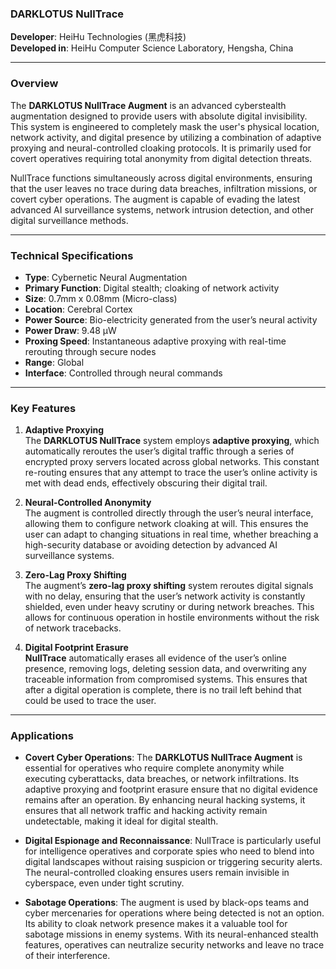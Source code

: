### **DARKLOTUS NullTrace**

**Developer**: HeiHu Technologies (黑虎科技)  
**Developed in**: HeiHu Computer Science Laboratory, Hengsha, China   

---

### Overview

The **DARKLOTUS NullTrace Augment** is an advanced cyberstealth augmentation designed to provide users with absolute digital invisibility. This system is engineered to completely mask the user's physical location, network activity, and digital presence by utilizing a combination of adaptive proxying and neural-controlled cloaking protocols. It is primarily used for covert operatives requiring total anonymity from digital detection threats.

NullTrace functions simultaneously across digital environments, ensuring that the user leaves no trace during data breaches, infiltration missions, or covert cyber operations. The augment is capable of evading the latest advanced AI surveillance systems, network intrusion detection, and other digital surveillance methods.

---

### Technical Specifications

- **Type**: Cybernetic Neural Augmentation  
- **Primary Function**: Digital stealth; cloaking of network activity  
- **Size**: 0.7mm x 0.08mm (Micro-class)  
- **Location**: Cerebral Cortex  
- **Power Source**: Bio-electricity generated from the user’s neural activity  
- **Power Draw**: 9.48 µW  
- **Proxing Speed**: Instantaneous adaptive proxying with real-time rerouting through secure nodes  
- **Range**: Global  
- **Interface**: Controlled through neural commands  

---

### Key Features

1. **Adaptive Proxying**  
   The **DARKLOTUS NullTrace** system employs **adaptive proxying**, which automatically reroutes the user’s digital traffic through a series of encrypted proxy servers located across global networks. This constant re-routing ensures that any attempt to trace the user’s online activity is met with dead ends, effectively obscuring their digital trail.

2. **Neural-Controlled Anonymity**  
   The augment is controlled directly through the user’s neural interface, allowing them to configure network cloaking at will. This ensures the user can adapt to changing situations in real time, whether breaching a high-security database or avoiding detection by advanced AI surveillance systems.

3. **Zero-Lag Proxy Shifting**  
   The augment’s **zero-lag proxy shifting** system reroutes digital signals with no delay, ensuring that the user’s network activity is constantly shielded, even under heavy scrutiny or during network breaches. This allows for continuous operation in hostile environments without the risk of network tracebacks.

4. **Digital Footprint Erasure**  
   **NullTrace** automatically erases all evidence of the user’s online presence, removing logs, deleting session data, and overwriting any traceable information from compromised systems. This ensures that after a digital operation is complete, there is no trail left behind that could be used to trace the user.

---

### Applications

- **Covert Cyber Operations**: The **DARKLOTUS NullTrace Augment** is essential for operatives who require complete anonymity while executing cyberattacks, data breaches, or network infiltrations. Its adaptive proxying and footprint erasure ensure that no digital evidence remains after an operation. By enhancing neural hacking systems, it ensures that all network traffic and hacking activity remain undetectable, making it ideal for digital stealth.

- **Digital Espionage and Reconnaissance**: NullTrace is particularly useful for intelligence operatives and corporate spies who need to blend into digital landscapes without raising suspicion or triggering security alerts. The neural-controlled cloaking ensures users remain invisible in cyberspace, even under tight scrutiny.

- **Sabotage Operations**: The augment is used by black-ops teams and cyber mercenaries for operations where being detected is not an option. Its ability to cloak network presence makes it a valuable tool for sabotage missions in enemy systems. With its neural-enhanced stealth features, operatives can neutralize security networks and leave no trace of their interference.

